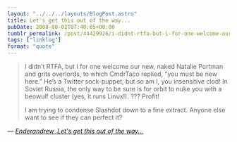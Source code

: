 ```yaml
---
layout: "../../../layouts/BlogPost.astro"
title: Let's get this out of the way...
pubDate: 2008-08-02T07:40:05+00:00
tumblr_permalink: /post/44429926/i-didnt-rtfa-but-i-for-one-welcome-our-new
tags: ["linklog"]
format: "quote"
---
```


> I didn&rsquo;t RTFA, but I for one welcome our new, naked Natalie Portman and grits overlords, to which CmdrTaco replied, &ldquo;you must be new here.&rdquo; He&rsquo;s a Twitter sock-puppet, but so am I, you insensitive clod! In Soviet Russia, the only way to be sure is for orbit to nuke you with a beowulf cluster (yes, it runs Linux!). ??? Profit!
>
> I am trying to condense Slashdot down to a fine extract. Anyone else want to see if they can perfect it?

— <cite>[Enderandrew, _Let's get this out of the way..._](https://entertainment.slashdot.org/comments.pl?sid=633713&cid=24443811)</cite>
